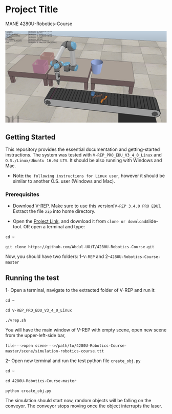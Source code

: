 # Project Title
MANE 4280U-Robotics-Course

![alt text](https://github.com/Abdul-UOiT/4280U-Robotics-Course/blob/master/pic.jpg)

## Getting Started
This repository provides the essential documentation and getting-started instructions. The system was tested with ```V-REP_PRO_EDU_V3_4_0_Linux``` and ```O.S./Linux/Ubuntu 16.04 LTS```. It should be also running with Windows and Mac.

* Note:```the following instructions for Linux user```, however it should be similar to another O.S. user (Windows and Mac).

### Prerequisites


* Download [V-REP](http://www.coppeliarobotics.com/previousversions.html). Make sure to use this version[```V-REP 3.4.0 PRO EDU```]. Extract the file ```zip``` into home directory.


* Open the [Project Link](https://github.com/Abdul-UOiT/4280U-Robotics-Course.git), and download it from ```clone or download```slide-tool. OR open a terminal and type: 

```cd ~```


```git clone https://github.com/Abdul-UOiT/4280U-Robotics-Course.git```

Now, you should have two folders: 1-```V-REP``` and 2-```4280U-Robotics-Course-master```


## Running the test

1- Open a terminal, navigate to the extracted folder of V-REP and run it: 

```cd ~```

```cd V-REP_PRO_EDU_V3_4_0_Linux```

```./vrep.sh```


You will have the main window of V-REP with empty scene, open new scene from the upper-left-side bar, 

```file--->open scene--->/path/to/4280U-Robotics-Course-master/scene/simulation-robotics-course.ttt```


2- Open new terminal and run the test python file ```create_obj.py```

```cd ~```

```cd 4280U-Robotics-Course-master```

```python create_obj.py```

The simulation should start now, random objects will be falling on the conveyor. The conveyor stops moving once the object interrupts the laser.


